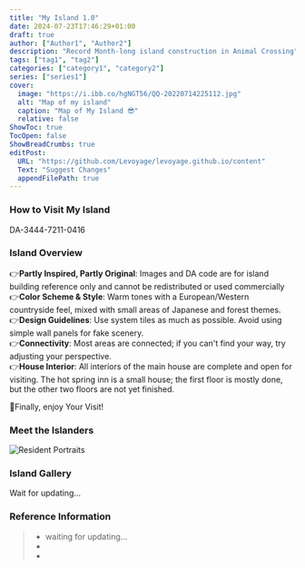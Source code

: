 ```yaml
---
title: "My Island 1.0"
date: 2024-07-23T17:46:29+01:00
draft: true
author: ["Author1", "Author2"]
description: "Record Month-long island construction in Animal Crossing"
tags: ["tag1", "tag2"]
categories: ["category1", "category2"]
series: ["series1"]
cover:
  image: "https://i.ibb.co/hgNGT56/QQ-20220714225112.jpg"
  alt: "Map of my island"
  caption: "Map of My Island 😎"
  relative: false
ShowToc: true
TocOpen: false
ShowBreadCrumbs: true
editPost:
  URL: "https://github.com/Levoyage/levoyage.github.io/content"
  Text: "Suggest Changes"
  appendFilePath: true
---
```



<!-- 文章内容 -->

### How to Visit My Island
DA-3444-7211-0416

### Island Overview
👉**Partly Inspired, Partly Original**: Images and DA code are for island building reference only and cannot be redistributed or used commercially  
👉**Color Scheme & Style**: Warm tones with a European/Western countryside feel, mixed with small areas of Japanese and forest themes.  
👉**Design Guidelines**: Use system tiles as much as possible. Avoid using simple wall panels for fake scenery.  
👉**Connectivity**: Most areas are connected; if you can't find your way, try adjusting your perspective.  
👉**House Interior**: All interiors of the main house are complete and open for visiting. The hot spring inn is a small house; the first floor is mostly done, but the other two floors are not yet finished.  

🥳Finally, enjoy Your Visit!

### Meet the Islanders
![Resident Portraits](https://i.ibb.co/mtPbfhn/IMG-5351.jpg)

### Island Gallery
Wait for updating...
<!-- 图片示例 -->
<!-- ![示例图片](https://via.placeholder.com/150) -->

<!-- 引用 -->
### Reference Information
> - waiting for updating...
> - 
> - 




<!-- 链接 -->
<!-- [这是一个链接](https://example.com) -->


